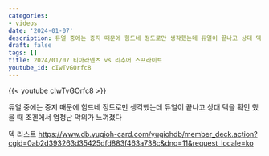 ```yaml
---
categories:
- videos
date: '2024-01-07'
description: 듀얼 중에는 증지 때문에 힘드네 정도로만 생각했는데 듀얼이 끝나고 상대 덱을 확인 했을 때 조겐에서 엄청난 악의가 느껴졌다
draft: false
tags: []
title: 2024/01/07 티아라멘츠 vs 리추어 스프라이트
youtube_id: cIwTvGOrfc8
---
```



{{< youtube cIwTvGOrfc8 >}}

듀얼 중에는 증지 때문에 힘드네 정도로만 생각했는데 듀얼이 끝나고 상대 덱을 확인 했을 때 조겐에서 엄청난 악의가 느껴졌다

덱 리스트
https://www.db.yugioh-card.com/yugiohdb/member_deck.action?cgid=0ab2d393263d35425dfd883f463a738c&dno=11&request_locale=ko